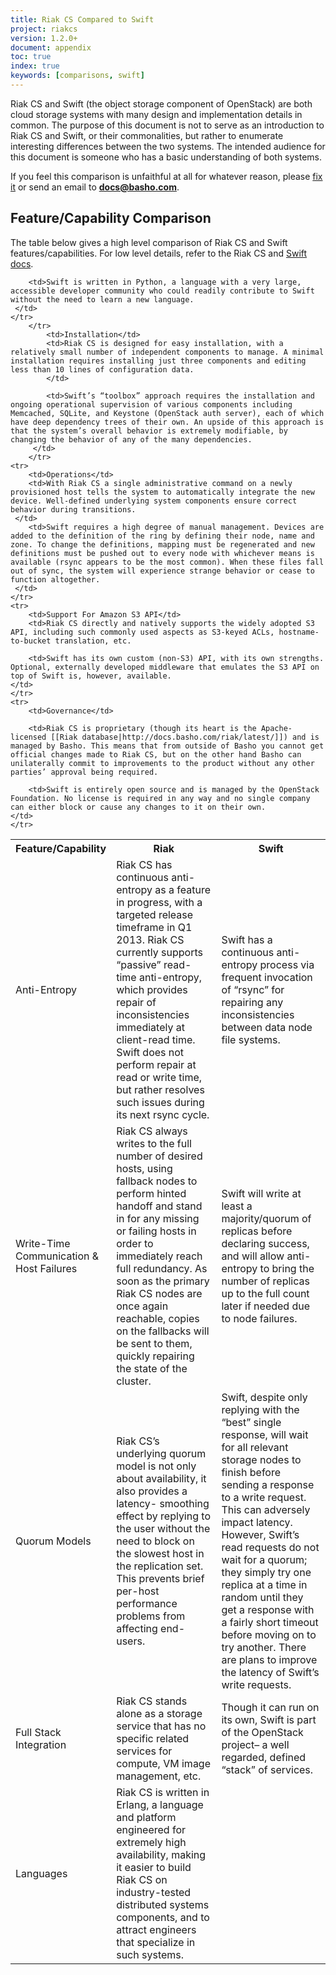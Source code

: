 ```yaml
---
title: Riak CS Compared to Swift
project: riakcs
version: 1.2.0+
document: appendix
toc: true
index: true
keywords: [comparisons, swift]
---
```

Riak CS and Swift (the object storage component of OpenStack) are both cloud storage systems with many design and implementation details in common. The purpose of this document is not to serve as an introduction to Riak CS and Swift, or their commonalities, but rather to enumerate interesting differences between the two systems. The intended audience for this document is someone who has a basic understanding of both systems.

If you feel this comparison is unfaithful at all for whatever reason, please [fix it](https://github.com/basho/basho_docs/issues/new) or send an email to **docs@basho.com**.


## Feature/Capability Comparison

The table below gives a high level comparison of Riak CS and Swift features/capabilities.  For low level details, refer to the Riak CS and [Swift docs](http://docs.openstack.org/developer/swift/).

<table>
    <tr>
        <th WIDTH="15%">Feature/Capability</th>
        <th WIDTH="42%">Riak</th>
        <th WIDTH="43%">Swift</th>
    </tr>
    <tr>
        <td>Anti-Entropy</td>
        <td>Riak CS has continuous anti-entropy as a feature in progress, with a targeted release timeframe in Q1 2013. Riak CS currently supports “passive” read-time anti-entropy, which provides repair of inconsistencies immediately at client-read time. Swift does not perform repair at read or write time, but rather resolves such issues during its next rsync cycle.  
		</td>
        <td>Swift has a continuous anti-entropy process via frequent invocation of “rsync” for repairing any inconsistencies between data node file systems.
		</td>
    </tr>
    <tr>
        <td>Write-Time Communication & Host Failures</td>
        <td>Riak CS always writes to the full number of desired hosts, using fallback nodes to perform hinted handoff and stand in for any missing or failing hosts in order to immediately reach full redundancy. As soon as the primary Riak CS nodes are once again reachable, copies on the fallbacks will be sent to them, quickly repairing the state of the cluster.		
	 </td>
        <td> Swift will write at least a majority/quorum of replicas before declaring success, and will allow anti-entropy to bring the number of replicas up to the full count later if needed due to node failures.
		</td>
    </tr>
    <tr>
        <td>Quorum Models</td>
        <td>Riak CS’s underlying quorum model is not only about availability, it also provides a latency- smoothing effect by replying to the user without the need to block on the slowest host in the replication set. This prevents brief per-host performance problems from affecting end-users. 
			</td>
        <td>Swift, despite only replying with the “best” single response, will wait for all relevant storage nodes to finish before sending a response to a write request. This can adversely impact latency. However, Swift’s read requests do not wait for a quorum; they simply try one replica at a time in random until they get a response with a fairly short timeout before moving on to try another. There are plans to improve the latency of Swift’s write requests.	
	 </td>
    </tr>
    <tr>
        <td>Full Stack Integration</td>
        <td>Riak CS stands alone as a storage service that has no specific related services for compute, VM image management, etc.
	</td>
        <td>Though it can run on its own, Swift is part of the OpenStack project– a well regarded, defined “stack” of services.
	</td>
    </tr>
	<tr>
        <td>Languages</td>
        <td>Riak CS is written in Erlang, a language and platform engineered for extremely high availability, making it easier to build Riak CS on industry-tested distributed systems components, and to attract engineers that specialize in such systems.
		 </td>
		
        <td>Swift is written in Python, a language with a very large, accessible developer community who could readily contribute to Swift without the need to learn a new language.		
	 </td>
    </tr>
		</tr>
	        <td>Installation</td>
	        <td>Riak CS is designed for easy installation, with a relatively small number of independent components to manage. A minimal installation requires installing just three components and editing less than 10 lines of configuration data.
			</td>

	        <td>Swift’s “toolbox” approach requires the installation and ongoing operational supervision of various components including Memcached, SQLite, and Keystone (OpenStack auth server), each of which have deep dependency trees of their own. An upside of this approach is that the system’s overall behavior is extremely modifiable, by changing the behavior of any of the many dependencies.			
		 </td>
	    </tr>
    <tr>
        <td>Operations</td>
        <td>With Riak CS a single administrative command on a newly provisioned host tells the system to automatically integrate the new device. Well-defined underlying system components ensure correct behavior during transitions.
	 </td>
        <td>Swift requires a high degree of manual management. Devices are added to the definition of the ring by defining their node, name and zone. To change the definitions, mapping must be regenerated and new definitions must be pushed out to every node with whichever means is available (rsync appears to be the most common). When these files fall out of sync, the system will experience strange behavior or cease to function altogether.
	 </td>
    </tr>
    <tr>
        <td>Support For Amazon S3 API</td>
        <td>Riak CS directly and natively supports the widely adopted S3 API, including such commonly used aspects as S3-keyed ACLs, hostname-to-bucket translation, etc.
	
        <td>Swift has its own custom (non-S3) API, with its own strengths. Optional, externally developed middleware that emulates the S3 API on top of Swift is, however, available.
	</td>
    </tr>
    <tr>
        <td>Governance</td>

		<td>Riak CS is proprietary (though its heart is the Apache-licensed [[Riak database|http://docs.basho.com/riak/latest/]]) and is managed by Basho. This means that from outside of Basho you cannot get official changes made to Riak CS, but on the other hand Basho can unilaterally commit to improvements to the product without any other parties’ approval being required.
			
        <td>Swift is entirely open source and is managed by the OpenStack Foundation. No license is required in any way and no single company can either block or cause any changes to it on their own.
	</td>
    </tr>
    
</table>
